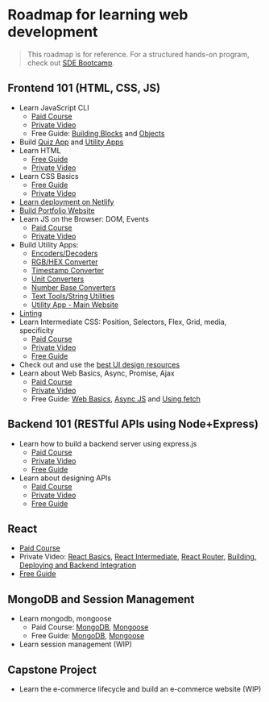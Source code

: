 # Roadmap for learning web development

> This roadmap is for reference. For a structured hands-on program, check out [SDE Bootcamp](https://workat.tech/programs/sde-bootcamp).

## Frontend 101 (HTML, CSS, JS)
- Learn JavaScript CLI
  - [Paid Course](https://workat.tech/courses/javascript-for-java-programmers-28uci2chro1b/)
  - [Private Video](https://www.youtube.com/watch?v=Oe5xV21JGPM)
  - Free Guide: [Building Blocks](https://developer.mozilla.org/en-US/docs/Learn/JavaScript/Building_blocks) and [Objects](https://developer.mozilla.org/en-US/docs/Learn/JavaScript/Objects)
- Build [Quiz App](https://workat.tech/courses/javascript-for-java-programmers-28uci2chro1b/final-assessment-ozcrivz3sex6/ukyl978dmwb1) and [Utility Apps](https://workat.tech/courses/javascript-for-java-programmers-28uci2chro1b/final-assessment-ozcrivz3sex6/3xv652lz4tdc)
- Learn HTML
  - [Free Guide](./learn-html.md)
  - [Private Video](https://www.youtube.com/watch?v=gwBcDSOSS3M&list=PLNKpgbhcZ9hjYEOjAwfXEMlAWPhGaYtzM&index=3&t=0s)
- Learn CSS Basics
  - [Free Guide](./learn-css-basics.md)
  - [Private Video](https://www.youtube.com/watch?v=gwBcDSOSS3M&list=PLNKpgbhcZ9hjYEOjAwfXEMlAWPhGaYtzM&index=3&t=10127s)
- [Learn deployment on Netlify](https://www.youtube.com/watch?v=4pomXPHbG2U)
- [Build Portfolio Website](https://workattech-gcnit.netlify.app)
- Learn JS on the Browser: DOM, Events
  - [Paid Course](https://workat.tech/courses/javascript-dom-and-events-f1a80gu35n1w)
  - [Private Video](https://www.youtube.com/watch?v=CiHqVBa-bPM&list=PLNKpgbhcZ9hjYEOjAwfXEMlAWPhGaYtzM&index=7)
- Build Utility Apps:
  - [Encoders/Decoders](https://workat.tech/courses/javascript-dom-and-events-f1a80gu35n1w/assignments-utility-apps-zo0porse17sb/xvcurt4wgw6q)
  - [RGB/HEX Converter](https://workat.tech/courses/javascript-dom-and-events-f1a80gu35n1w/assignments-utility-apps-zo0porse17sb/z1z8m6usztdd)
  - [Timestamp Converter](https://workat.tech/courses/javascript-dom-and-events-f1a80gu35n1w/assignments-utility-apps-zo0porse17sb/bn1iq3g1zpb9)
  - [Unit Converters](https://workat.tech/courses/javascript-dom-and-events-f1a80gu35n1w/assignments-utility-apps-zo0porse17sb/n7zssche26g3)
  - [Number Base Converters](https://workat.tech/courses/javascript-dom-and-events-f1a80gu35n1w/assignments-utility-apps-zo0porse17sb/e9dk3ijn2ma5)
  - [Text Tools/String Utilities](https://workat.tech/courses/javascript-dom-and-events-f1a80gu35n1w/assignments-utility-apps-zo0porse17sb/jgcqhtm5d3d3)
  - [Utility App - Main Website](https://workat.tech/courses/javascript-dom-and-events-f1a80gu35n1w/assignments-utility-apps-zo0porse17sb/kts9me22ldge)
- [Linting](https://gist.github.com/gcnit/81e682c62b2abac426062d99a651fb60)
- Learn Intermediate CSS: Position, Selectors, Flex, Grid, media, specificity
  - [Paid Course](https://workat.tech/courses/css-intermediate-szc1ps6324ks)
  - [Private Video](https://www.youtube.com/watch?v=Lh_5FZSgxL8)
  - [Free Guide](https://github.com/workattech/learn-web-dev/blob/master/learn-css-intermediate.md)
- Check out and use the [best UI design resources](awesome-ui-design-resources.md)
- Learn about Web Basics, Async, Promise, Ajax
  - [Paid Course](https://workat.tech/courses/web-101-async-javascript-y8a9fnker9hk)
  - [Private Video](https://youtu.be/qSCym9QTQV0)
  - Free Guide: [Web Basics](web-basics-guide.md), [Async JS](https://developer.mozilla.org/en-US/docs/Learn/JavaScript/Asynchronous) and [Using fetch](https://developer.mozilla.org/en-US/docs/Web/API/Fetch_API/Using_Fetch)

## Backend 101 (RESTful APIs using Node+Express)
- Learn how to build a backend server using express.js
  - [Paid Course](https://workat.tech/courses/building-backend-express-1gh9co43np17)
  - [Private Video](https://www.youtube.com/watch?v=aw6zf8ztF1E)
  - [Free Guide](https://expressjs.com/)
- Learn about designing APIs
  - [Paid Course](https://workat.tech/courses/designing-apis-rrjs7pq30uw4)
  - [Private Video](https://www.youtube.com/watch?v=aQdZpWt1NuY)
  - [Free Guide](https://docs.microsoft.com/en-us/azure/architecture/best-practices/api-design)

## React
  - [Paid Course](https://workat.tech/courses/building-frontend-with-react-33aehnjawq75)
  - Private Video: [React Basics](https://www.youtube.com/watch?v=3ZVR4v1Injs&list=PLNKpgbhcZ9hjYEOjAwfXEMlAWPhGaYtzM&index=23), [React Intermediate](https://www.youtube.com/watch?v=Igm2tHRKxIw&list=PLNKpgbhcZ9hjYEOjAwfXEMlAWPhGaYtzM&index=24), [React Router](https://www.youtube.com/watch?v=UrnqAccmwis&list=PLNKpgbhcZ9hjYEOjAwfXEMlAWPhGaYtzM&index=25&t=1s), [Building, Deploying and Backend Integration](https://www.youtube.com/watch?v=5ohkuHs_gBw&list=PLNKpgbhcZ9hjYEOjAwfXEMlAWPhGaYtzM&index=26)
  - [Free Guide](https://reactjs.org/docs/getting-started.html)

## MongoDB and Session Management
- Learn mongodb, mongoose
  - Paid Course: [MongoDB](https://workat.tech/courses/storing-retrieving-data-mongodb-2dsqqvlk425y), [Mongoose](https://workat.tech/courses/mongodb-nodejs-0dou4swvb7r9)
  - Free Guide: [MongoDB](https://docs.mongodb.com/manual/introduction), [Mongoose](https://mongoosejs.com/docs)
- Learn session management (WIP)

## Capstone Project
- Learn the e-commerce lifecycle and build an e-commerce website (WIP)

